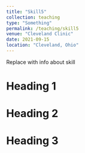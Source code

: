 ```yaml
---
title: "Skill5"
collection: teaching
type: "Something"
permalink: /teaching/skill5
venue: "Cleveland Clinic"
date: 2021-09-15
location: "Cleveland, Ohio"
---
```


Replace with info about skill

Heading 1
======

Heading 2
======

Heading 3
======
